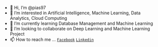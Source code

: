 - 👋 Hi, I’m @pias97
- 👀 I’m interested in Artificial Intelligence, Machine Learning, Data Analytics, Cloud Computing
- 🌱 I’m currently learning Database Management and Machine Learning
- 💞️ I’m looking to collaborate on Deep Learning and Machine Learning Project
- 📫 How to reach me ... 
[`Facebook`](https://www.facebook.com/pias.debnath/)
[`Linkedin`](https://www.linkedin.com/in/ranabir-devnath-3b9611139/)
<!---
pias97/pias97 is a ✨ special ✨ repository because its `README.md` (this file) appears on your GitHub profile.
You can click the Preview link to take a look at your changes.
--->
